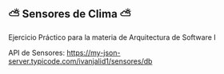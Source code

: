 ## ⛅ Sensores de Clima ⛅

Ejercicio Práctico para la materia de Arquitectura de Software I

API de Sensores:
https://my-json-server.typicode.com/ivanjalid1/sensores/db

